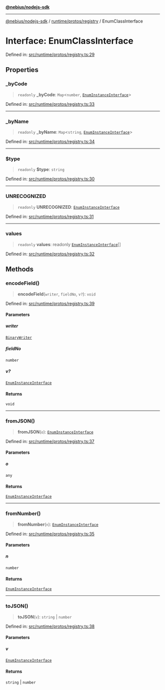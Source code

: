 [**@nebius/nodejs-sdk**](../../../../README.md)

---

[@nebius/nodejs-sdk](../../../../README.md) / [runtime/protos/registry](../README.md) / EnumClassInterface

# Interface: EnumClassInterface

Defined in: [src/runtime/protos/registry.ts:29](https://github.com/nebius/nodejs-sdk/blob/b305f8e478cb0251c26d73900b264b3bd9a5cc58/src/runtime/protos/registry.ts#L29)

## Properties

### \_byCode

> `readonly` **\_byCode**: `Map`\<`number`, [`EnumInstanceInterface`](EnumInstanceInterface.md)\>

Defined in: [src/runtime/protos/registry.ts:33](https://github.com/nebius/nodejs-sdk/blob/b305f8e478cb0251c26d73900b264b3bd9a5cc58/src/runtime/protos/registry.ts#L33)

---

### \_byName

> `readonly` **\_byName**: `Map`\<`string`, [`EnumInstanceInterface`](EnumInstanceInterface.md)\>

Defined in: [src/runtime/protos/registry.ts:34](https://github.com/nebius/nodejs-sdk/blob/b305f8e478cb0251c26d73900b264b3bd9a5cc58/src/runtime/protos/registry.ts#L34)

---

### $type

> `readonly` **$type**: `string`

Defined in: [src/runtime/protos/registry.ts:30](https://github.com/nebius/nodejs-sdk/blob/b305f8e478cb0251c26d73900b264b3bd9a5cc58/src/runtime/protos/registry.ts#L30)

---

### UNRECOGNIZED

> `readonly` **UNRECOGNIZED**: [`EnumInstanceInterface`](EnumInstanceInterface.md)

Defined in: [src/runtime/protos/registry.ts:31](https://github.com/nebius/nodejs-sdk/blob/b305f8e478cb0251c26d73900b264b3bd9a5cc58/src/runtime/protos/registry.ts#L31)

---

### values

> `readonly` **values**: readonly [`EnumInstanceInterface`](EnumInstanceInterface.md)[]

Defined in: [src/runtime/protos/registry.ts:32](https://github.com/nebius/nodejs-sdk/blob/b305f8e478cb0251c26d73900b264b3bd9a5cc58/src/runtime/protos/registry.ts#L32)

## Methods

### encodeField()

> **encodeField**(`writer`, `fieldNo`, `v?`): `void`

Defined in: [src/runtime/protos/registry.ts:39](https://github.com/nebius/nodejs-sdk/blob/b305f8e478cb0251c26d73900b264b3bd9a5cc58/src/runtime/protos/registry.ts#L39)

#### Parameters

##### writer

[`BinaryWriter`](../../core/classes/BinaryWriter.md)

##### fieldNo

`number`

##### v?

[`EnumInstanceInterface`](EnumInstanceInterface.md)

#### Returns

`void`

---

### fromJSON()

> **fromJSON**(`o`): [`EnumInstanceInterface`](EnumInstanceInterface.md)

Defined in: [src/runtime/protos/registry.ts:37](https://github.com/nebius/nodejs-sdk/blob/b305f8e478cb0251c26d73900b264b3bd9a5cc58/src/runtime/protos/registry.ts#L37)

#### Parameters

##### o

`any`

#### Returns

[`EnumInstanceInterface`](EnumInstanceInterface.md)

---

### fromNumber()

> **fromNumber**(`n`): [`EnumInstanceInterface`](EnumInstanceInterface.md)

Defined in: [src/runtime/protos/registry.ts:35](https://github.com/nebius/nodejs-sdk/blob/b305f8e478cb0251c26d73900b264b3bd9a5cc58/src/runtime/protos/registry.ts#L35)

#### Parameters

##### n

`number`

#### Returns

[`EnumInstanceInterface`](EnumInstanceInterface.md)

---

### toJSON()

> **toJSON**(`v`): `string` \| `number`

Defined in: [src/runtime/protos/registry.ts:38](https://github.com/nebius/nodejs-sdk/blob/b305f8e478cb0251c26d73900b264b3bd9a5cc58/src/runtime/protos/registry.ts#L38)

#### Parameters

##### v

[`EnumInstanceInterface`](EnumInstanceInterface.md)

#### Returns

`string` \| `number`
